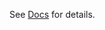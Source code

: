 See [Docs](https://paddlepaddle.github.io/PaddleOCR/latest/en/ppstructure/overview.html) for details.
